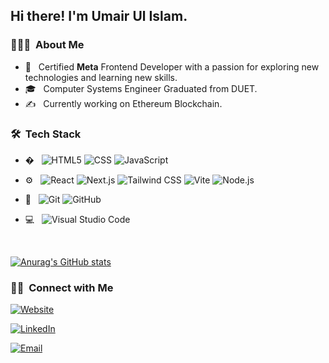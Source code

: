 

<h2> Hi there! I'm Umair Ul Islam.</h2>

<h3> 👨🏻‍💻 &nbsp;About Me </h3>

- 🤔 &nbsp; Certified **Meta** Frontend Developer with a passion for exploring new technologies and learning new skills.
- 🎓 &nbsp; Computer Systems Engineer Graduated from DUET.
- ✍ &nbsp; Currently working on Ethereum Blockchain.

<h3> 🛠 &nbsp;Tech Stack</h3>

-  � &nbsp;
  ![HTML5](https://img.shields.io/badge/-HTML5-333333?style=flat&logo=HTML5)
  ![CSS](https://img.shields.io/badge/-CSS-333333?style=flat&logo=CSS3&logoColor=1572B6)
  ![JavaScript](https://img.shields.io/badge/-JavaScript-333333?style=flat&logo=javascript)

- ⚙️ &nbsp;
  ![React](https://img.shields.io/badge/-React-333333?style=flat&logo=react)
  ![Next.js](https://img.shields.io/badge/-Next.js-333333?style=flat&logo=next-dot-js)
  ![Tailwind CSS](https://img.shields.io/badge/-Tailwind%20CSS-333333?style=flat&logo=tailwind-css)
  ![Vite](https://img.shields.io/badge/-Vite-333333?style=flat&logo=vite)
  ![Node.js](https://img.shields.io/badge/-Node.js-333333?style=flat&logo=node.js)

- 🔧 &nbsp;
  ![Git](https://img.shields.io/badge/-Git-333333?style=flat&logo=git)
  ![GitHub](https://img.shields.io/badge/-GitHub-333333?style=flat&logo=github)

- 💻 &nbsp;
  ![Visual Studio Code](https://img.shields.io/badge/-Visual%20Studio%20Code-333333?style=flat&logo=visual-studio-code)

<br/>

[![Anurag's GitHub stats](https://github-readme-stats.vercel.app/api?username=Umairulislam)](https://github.com/anuraghazra/github-readme-stats)

<h3> 🤝🏻 &nbsp;Connect with Me </h3>

<a href="https://devportfolio24.netlify.app/"><img alt="Website" src="https://img.shields.io/badge/Website-DevPortfolio-blue?style=flat-square&logo=google-chrome"></a>

<a href="https://www.linkedin.com/in/umair-ul-islam-a4ba63209/"><img alt="LinkedIn" src="https://img.shields.io/badge/LinkedIn-Umairulislam-blue?style=flat-square&logo=linkedin"></a>

<a href="mailto:umairulislam09@gmail.com"><img alt="Email" src="https://img.shields.io/badge/Email-umairulislam09-blue?style=flat-square&logo=gmail"></a>


